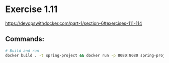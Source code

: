 # Exercise 1.11
https://devopswithdocker.com/part-1/section-6#exercises-111-114

## Commands:
``` bash
# Build and run
docker build . -t spring-project && docker run -p 8080:8080 spring-project
```